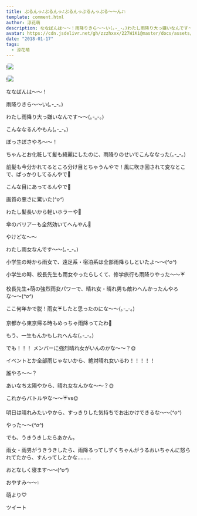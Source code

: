 ```yaml
---
title: ぷるんっ♪ぷるんっ♪ぷるんっぷるんっぷる〜〜ん♪💧
template: comment.html
author: 涼花萌
description: ななばんは〜〜！雨降りきら〜〜い(｡-_-｡)わたし雨降り大っ嫌いなんです〜〜(｡-_-｡)こんななるんやもん(｡-_-｡)ぼっさぼさやろ〜〜！ちゃんとお化粧して髪も綺麗にした...
avatar: https://cdn.jsdelivr.net/gh/zzzhxxx/227WiKi@master/docs/assets/photo/avatar/moe.jpg
date: "2018-01-17"
tags:
  - 涼花萌
---
```


!![](https://cdn.jsdelivr.net/gh/227WiKi/227WiKi-image@master/blog-image/moe-2018-01-17_1.jpg)

!![](https://cdn.jsdelivr.net/gh/227WiKi/227WiKi-image@master/blog-image/moe-2018-01-17_2.jpg)






ななばんは〜〜！





雨降りきら〜〜い(｡-_-｡)



わたし雨降り大っ嫌いなんです〜〜(｡-_-｡)




こんななるんやもん(｡-_-｡)








ぼっさぼさやろ〜〜！



ちゃんとお化粧して髪も綺麗にしたのに、雨降りのせいでこんななった(｡-_-｡)



前髪も今分かれてるところ分け目とちゃうんやで！風に吹き回されて変なとこで、ぱっかりしてるんやで👿





こんな目にあってるんやで👿






画質の悪さに驚いた(*^o^*)




わたし髪長いから軽いホラーや👻


傘のバリアーも全然効いてへんやん👿









やけどな〜〜


わたし雨女なんです〜〜(｡-_-｡)





小学生の時から雨女で、遠足系・宿泊系は全部雨降らしといたよ〜〜(*^o^*)



小学生の時、校長先生も雨女やったらしくて、修学旅行も雨降りやった〜〜☔️



校長先生+萌の強烈雨女パワーで、晴れ女・晴れ男も敵わへんかったんやろな〜〜(*^o^*)





ここ何年かで脱！雨女☔️したと思ったのにな〜〜(｡-_-｡)




京都から東京帰る時もめっちゃ雨降ってたわ👿



もう、一生もんかもしれへんな(｡-_-｡)











でも！！！
メンバーに強烈晴れ女がいんのかな〜〜？🌞






イベントとか全部雨じゃないから、絶対晴れ女いるわ！！！！！






誰やろ〜〜？






あいなち太陽やから、晴れ女なんかな〜〜？🌞




これからバトルやな〜〜☔️vs🌞









明日は晴れみたいやから、すっきりした気持ちでお出かけできるな〜〜(*^o^*)







やった〜〜(*^o^*)








でも、うきうきしたらあかん。



雨女・雨男がうきうきしたら、雨降るってしずくちゃんがうるおいちゃんに怒られてたから、すんってしとかな………






おとなしく寝ます〜〜(*^o^*)






おやすみ〜〜💧





萌より♡


ツイート



